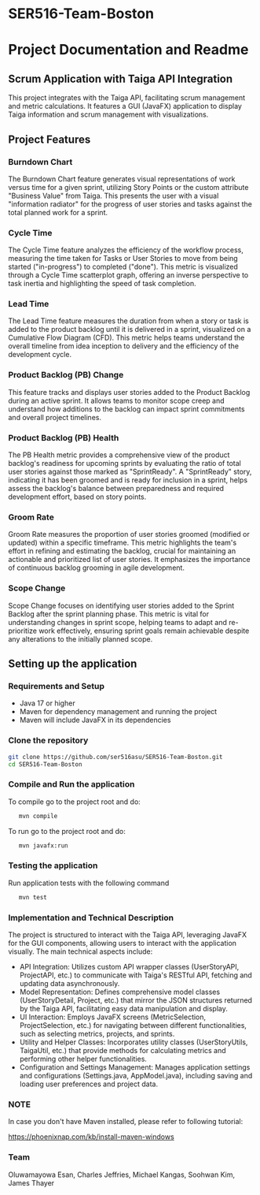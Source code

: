 # SER516-Team-Boston
# Project Documentation and Readme

## Scrum Application with Taiga API Integration

This project integrates with the Taiga API, facilitating scrum management and metric calculations. It features a GUI (JavaFX) application to display Taiga information and scrum management with visualizations. 

## Project Features

### Burndown Chart

The Burndown Chart feature generates visual representations of work versus time for a given sprint, utilizing Story Points or the custom attribute "Business Value" from Taiga. This presents the user with a visual "information radiator" for the progress of user stories and tasks against the total planned work for a sprint.

### Cycle Time

The Cycle Time feature analyzes the efficiency of the workflow process, measuring the time taken for Tasks or User Stories to move from being started ("in-progress") to completed ("done"). This metric is visualized through a Cycle Time scatterplot graph, offering an inverse perspective to task inertia and highlighting the speed of task completion.

### Lead Time

The Lead Time feature measures the duration from when a story or task is added to the product backlog until it is delivered in a sprint, visualized on a Cumulative Flow Diagram (CFD). This metric helps teams understand the overall timeline from idea inception to delivery and the efficiency of the development cycle.

### Product Backlog (PB) Change
This feature tracks and displays user stories added to the Product Backlog during an active sprint. It allows teams to monitor scope creep and understand how additions to the backlog can impact sprint commitments and overall project timelines.

### Product Backlog (PB) Health
The PB Health metric provides a comprehensive view of the product backlog's readiness for upcoming sprints by evaluating the ratio of total user stories against those marked as "SprintReady". A "SprintReady" story, indicating it has been groomed and is ready for inclusion in a sprint, helps assess the backlog's balance between preparedness and required development effort, based on story points.

### Groom Rate
Groom Rate measures the proportion of user stories groomed (modified or updated) within a specific timeframe. This metric highlights the team's effort in refining and estimating the backlog, crucial for maintaining an actionable and prioritized list of user stories. It emphasizes the importance of continuous backlog grooming in agile development.

### Scope Change
Scope Change focuses on identifying user stories added to the Sprint Backlog after the sprint planning phase. This metric is vital for understanding changes in sprint scope, helping teams to adapt and re-prioritize work effectively, ensuring sprint goals remain achievable despite any alterations to the initially planned scope.


## Setting up the application

### Requirements and Setup

- Java 17 or higher
- Maven for dependency management and running the project
- Maven will include JavaFX in its dependencies

### Clone the repository

   ```bash
   git clone https://github.com/ser516asu/SER516-Team-Boston.git
   cd SER516-Team-Boston
   ```

### Compile and Run the application

To compile go to the project root and do:

```bash
   mvn compile
   ```

To run go to the project root and do:

```bash
   mvn javafx:run
   ```


### Testing the application

Run application tests with the following command

```bash
   mvn test
   ```

### Implementation and Technical Description

The project is structured to interact with the Taiga API, leveraging JavaFX for the GUI components, allowing users to interact with the application visually. The main technical aspects include:

- API Integration: Utilizes custom API wrapper classes (UserStoryAPI, ProjectAPI, etc.) to communicate with Taiga's RESTful API, fetching and updating data asynchronously.
- Model Representation: Defines comprehensive model classes (UserStoryDetail, Project, etc.) that mirror the JSON structures returned by the Taiga API, facilitating easy data manipulation and display.
- UI Interaction: Employs JavaFX screens (MetricSelection, ProjectSelection, etc.) for navigating between different functionalities, such as selecting metrics, projects, and sprints.
- Utility and Helper Classes: Incorporates utility classes (UserStoryUtils, TaigaUtil, etc.) that provide methods for calculating metrics and performing other helper functionalities.
- Configuration and Settings Management: Manages application settings and configurations (Settings.java, AppModel.java), including saving and loading user preferences and project data.

### NOTE

In case you don't have Maven installed, please refer to following tutorial:

https://phoenixnap.com/kb/install-maven-windows


### Team

Oluwamayowa Esan, 
Charles Jeffries, 
Michael Kangas,
Soohwan Kim,
James Thayer